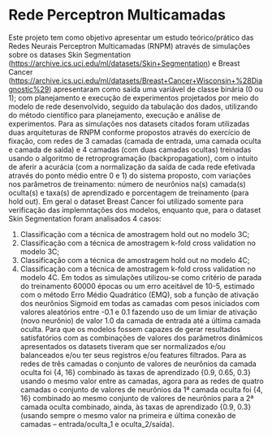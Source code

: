 # Rede Perceptron Multicamadas
Este projeto tem como objetivo apresentar um estudo teórico/prático das Redes Neurais Perceptron Multicamadas (RNPM) através de simulações sobre os datases Skin Segmentation (https://archive.ics.uci.edu/ml/datasets/Skin+Segmentation) e Breast Cancer (https://archive.ics.uci.edu/ml/datasets/Breast+Cancer+Wisconsin+%28Diagnostic%29) apresentaram como saída uma variável de classe binária (0 ou 1); com planejamento e execução de experimentos projetados por meio do modelo de rede desenvolvido, seguido da tabulação dos dados, utilizando do método científico para planejamento, execução e análise de experimentos.
Para as simulações nos datasets citados foram utilizadas duas arquiteturas de RNPM conforme propostos através do exercício de fixação, com redes de 3 camadas (camada de entrada, uma camada oculta e camada de saída) e 4 camadas (com duas camadas ocultas) treinadas usando o algoritmo de retroprogramação (backpropagation), com o intuito de aferir a acurácia (com a normalização da saída de cada rede efetivada através do ponto médio entre 0 e 1) do sistema proposto, com variações nos parâmetros de treinamento: número de neurônios na(s) camada(s) oculta(s) e taxa(s) de aprendizado e porcentagem de treinamento (para hold out).
Em geral o dataset Breast Cancer foi utilizado somente para verificação das implemntações dos modelos, enquanto que, para o dataset Skin Segmentation foram analisados 4 casos:
1) Classificação com a técnica de amostragem hold out no modelo 3C;
2) Classificação com a técnica de amostragem k-fold cross validation no modelo 3C;
3) Classificação com a técnica de amostragem hold out no modelo 4C;
4) Classificação com a técnica de amostragem k-fold cross validation no modelo 4C.
Em todos as simulações utilizou-se como critério de parada do treinamento 60000 épocas ou um erro aceitável de 10-5, estimado com o método Erro Médio Quadrático (EMQ), sob a função de ativação dos neurônios Sigmoid em todas as camadas com pesos iniciados com valores aleatórios entre -0.1 e 0.1 fazendo uso de um limiar de ativação (novo neurônio) de valor 1.0 da camada de entrada até a última camada oculta.
Para que os modelos fossem capazes de gerar resultados satisfatórios com as combinações de valores dos parâmetros dinâmicos apresentados os datasets tiveram que ser normalizados e/ou balanceados e/ou ter seus registros e/ou features filtrados.
Para as redes de três camadas o conjunto de valores de neurônios da camada oculta foi {4, 16} combinado às taxas de aprendizado {0.9, 0.65, 0.3} usando o mesmo valor entre as camadas, agora para as redes de quatro camadas o conjunto de valores de neurônios da 1ª camada oculta foi {4, 16} combinado ao mesmo conjunto de valores de neurônios para a 2ª camada oculta combinado, ainda, às taxas de aprendizado {0.9, 0.3} (usando sempre o mesmo valor na primeira e última conexão de camadas – entrada/oculta_1 e oculta_2/saída).

